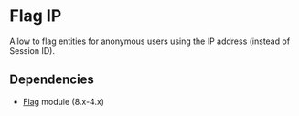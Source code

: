 Flag IP
=======

Allow to flag entities for anonymous users using the IP address (instead of Session ID).

## Dependencies

- [Flag](https://www.drupal.org/project/flag) module (8.x-4.x)
